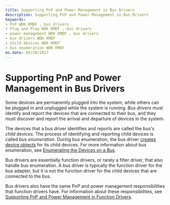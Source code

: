 ```yaml
---
title: Supporting PnP and Power Management in Bus Drivers
description: Supporting PnP and Power Management in Bus Drivers
keywords:
- PnP WDK KMDF , bus drivers
- Plug and Play WDK KMDF , bus drivers
- power management WDK KMDF , bus drivers
- bus drivers WDK KMDF
- child devices WDK KMDF
- bus enumeration WDK KMDF
ms.date: 04/20/2017
---
```


# Supporting PnP and Power Management in Bus Drivers


Some devices are permanently plugged into the system, while others can be plugged in and unplugged while the system is running. *Bus drivers* must identify and report the devices that are connected to their bus, and they must discover and report the arrival and departure of devices in the system.

The devices that a bus driver identifies and reports are called the bus's *child devices*. The process of identifying and reporting child devices is called *bus enumeration*. During bus enumeration, the bus driver [creates device objects](creating-a-framework-device-object.md) for its child devices. For more information about bus enumeration, see [Enumerating the Devices on a Bus](enumerating-the-devices-on-a-bus.md).

Bus drivers are essentially function drivers, or rarely a filter driver, that also handle bus enumeration. A bus driver is typically the function driver for the bus adapter, but it is not the function driver for the child devices that are connected to the bus.

Bus drivers also have the same PnP and power management responsibilities that function drivers have. For information about these responsibilities, see [Supporting PnP and Power Management in Function Drivers](supporting-pnp-and-power-management-in-function-drivers.md).

 

 





